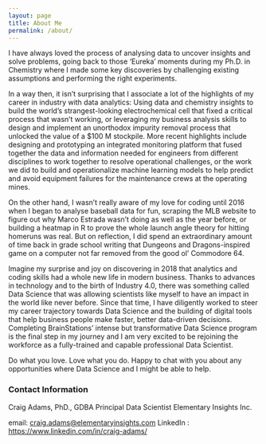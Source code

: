```yaml
---
layout: page
title: About Me
permalink: /about/
---
```


I have always loved the process of analysing data to uncover insights and solve problems, going back to those ‘Eureka’ moments during my Ph.D. in Chemistry where I made some key discoveries by challenging existing assumptions and performing the right experiments.

In a way then, it isn’t surprising that I associate a lot of the highlights of my career in industry with data analytics:   Using data and chemistry insights to build the world’s strangest-looking electrochemical cell that fixed a critical process that wasn’t working, or leveraging my business analysis skills to design and implement an unorthodox impurity removal process that unlocked the value of a $100 M stockpile.  More recent highlights include designing and prototyping an integrated monitoring platform that fused together the data and information needed for engineers from different disciplines to work together to resolve operational challenges, or the work we did to build and operationalize machine learning models to help predict and avoid equipment failures for the maintenance crews at the operating mines.

On the other hand, I wasn’t really aware of my love for coding until 2016 when I began to analyse baseball data for fun, scraping the MLB website to figure out why Marco Estrada wasn’t doing as well as the year before, or building a heatmap in R to prove the whole launch angle theory for hitting homeruns was real.  But on reflection, I did spend an extraordinary amount of time back in grade school writing that Dungeons and Dragons-inspired game on a computer not far removed from the good ol’ Commodore 64.

Imagine my surprise and joy on discovering in 2018 that analytics and coding skills had a whole new life in modern business.  Thanks to advances in technology and to the birth of Industry 4.0, there was something called Data Science that was allowing scientists like myself to have an impact in the world like never before.  Since that time, I have diligently worked to steer my career trajectory towards Data Science and the building of digital tools that help business people make faster, better data-driven decisions.   Completing BrainStations’ intense but transformative Data Science program is the final step in my journey and I am very excited to be rejoining the workforce as a fully-trained and capable professional Data Scientist. 

Do what you love.  Love what you do.  Happy to chat with you about any opportunities where Data Science and I might be able to help.

### Contact Information
Craig Adams, PhD., GDBA
Principal Data Scientist
Elementary Insights Inc.

email: [craig.adams@elementaryinsights.com](mailto:craig.adams@elementaryinsights.com)
LinkedIn : https://www.linkedin.com/in/craig-adams/

